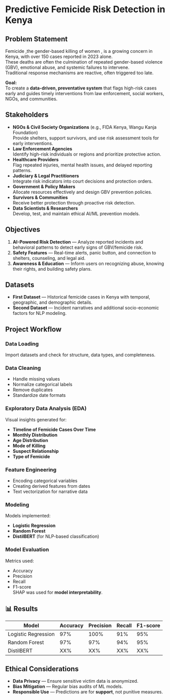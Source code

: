# Predictive Femicide Risk Detection in Kenya

## Problem Statement
Femicide ,the gender-based killing of women , is a growing concern in Kenya, with over 150 cases reported in 2023 alone.  
These deaths are often the culmination of repeated gender-based violence (GBV), emotional abuse, and systemic failures to intervene.  
Traditional response mechanisms are reactive, often triggered too late.

**Goal:**  
To create a **data-driven, preventative system** that flags high-risk cases early and guides timely interventions from law enforcement, social workers, NGOs, and communities.


## Stakeholders

- **NGOs & Civil Society Organizations** (e.g., FIDA Kenya, Wangu Kanja Foundation)  
  Provide shelters, support survivors, and use risk assessment tools for early interventions.
- **Law Enforcement Agencies**  
  Identify high-risk individuals or regions and prioritize protective action.
- **Healthcare Providers**  
  Flag repeated injuries, mental health issues, and delayed reporting patterns.
- **Judiciary & Legal Practitioners**  
  Integrate risk indicators into court decisions and protection orders.
- **Government & Policy Makers**  
  Allocate resources effectively and design GBV prevention policies.
- **Survivors & Communities**  
  Receive better protection through proactive risk detection.
- **Data Scientists & Researchers**  
  Develop, test, and maintain ethical AI/ML prevention models.

## Objectives
1. **AI-Powered Risk Detection** — Analyze reported incidents and behavioral patterns to detect early signs of GBV/femicide risk.  
2. **Safety Features** — Real-time alerts, panic button, and connection to shelters, counseling, and legal aid.  
3. **Awareness & Education** — Inform users on recognizing abuse, knowing their rights, and building safety plans.

## Datasets
- **First Dataset** — Historical femicide cases in Kenya with temporal, geographic, and demographic details.  
- **Second Dataset** — Incident narratives and additional socio-economic factors for NLP modeling. 

## Project Workflow

### Data Loading
Import datasets and check for structure, data types, and completeness.

### Data Cleaning
- Handle missing values  
- Normalize categorical labels  
- Remove duplicates  
- Standardize date formats

### Exploratory Data Analysis (EDA)
Visual insights generated for:
- **Timeline of Femicide Cases Over Time**
- **Monthly Distribution**
- **Age Distribution**
- **Mode of Killing**
- **Suspect Relationship**
- **Type of Femicide**

### Feature Engineering
- Encoding categorical variables  
- Creating derived features from dates  
- Text vectorization for narrative data

###  Modeling
Models implemented:
- **Logistic Regression**
- **Random Forest**
- **DistilBERT** (for NLP-based classification)

### Model Evaluation
Metrics used:
- Accuracy  
- Precision  
- Recall  
- F1-score  
SHAP was used for **model interpretability**.

## 📊 Results
| Model             | Accuracy | Precision | Recall | F1-score |
|-------------------|----------|-----------|--------|----------|
| Logistic Regression | 97%      | 100%       | 91%    | 95%      |
| Random Forest     | 97%      | 97%       | 94%    | 95%      |
| DistilBERT        | XX%      | XX%       | XX%    | XX%      |


## Ethical Considerations
- **Data Privacy** — Ensure sensitive victim data is anonymized.
- **Bias Mitigation** — Regular bias audits of ML models.
- **Responsible Use** — Predictions are for **support**, not punitive measures.

